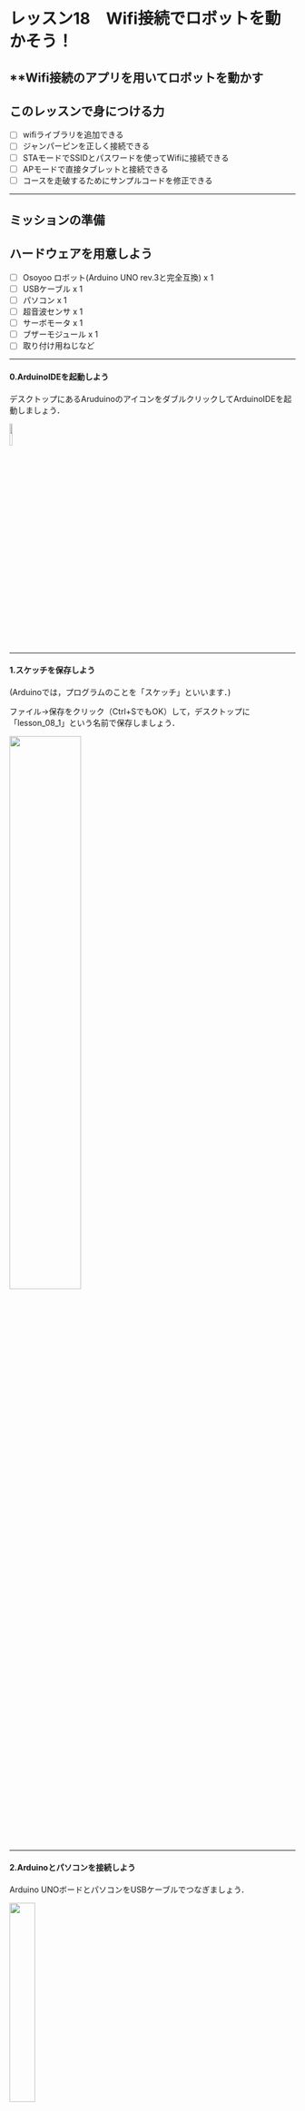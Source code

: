 # レッスン18　Wifi接続でロボットを動かそう！

## **Wifi接続のアプリを用いてロボットを動かす

## このレッスンで身につける力

- [ ] wifiライブラリを追加できる
- [ ] ジャンパーピンを正しく接続できる
- [ ] STAモードでSSIDとパスワードを使ってWifiに接続できる
- [ ] APモードで直接タブレットと接続できる
- [ ] コースを走破するためにサンプルコードを修正できる

---

## ミッションの準備

## ハードウェアを用意しよう
- [ ] Osoyoo ロボット(Arduino UNO rev.3と完全互換) x 1
- [ ] USBケーブル x 1
- [ ] パソコン x 1
- [ ] 超音波センサ x 1
- [ ] サーボモータ x 1
- [ ] ブザーモジュール x 1
- [ ] 取り付け用ねじなど
---
#### 0.ArduinoIDEを起動しよう

デスクトップにあるAruduinoのアイコンをダブルクリックしてArduinoIDEを起動しましょう．

<img src="image/ArduinoIDE_icon.png" width="10%">

---

#### 1.スケッチを保存しよう

(Arduinoでは，プログラムのことを「スケッチ」といいます．)

ファイル→保存をクリック（Ctrl+SでもOK）して，デスクトップに「lesson_08_1」という名前で保存しましょう．

<img src="image/ArduinoIDE_save.png" width="50%">

---
#### 2.Arduinoとパソコンを接続しよう

Arduino UNOボードとパソコンをUSBケーブルでつなぎましょう．

<img src="image/Arduino_USBcable.png" width="30%">

【注意】USBを抜き差しするときは向きを確認して，ていねいにあつかうこと．

USBを差したら，ArduinoIDEでボードとシリアルポートを指定しましょう．　　

ツール→ボードをクリックして、Arduino/Genuino UNOをクリックしましょう。　　

次にツール→シリアルポートをクリックして，「COM～（Arduino UNO）」となっているものをクリックしましょう．（COM～の数字は毎回変わります．）

<img src="image/ArduinoIDE_port_setting.png" width="100%">

---

## ミッションチャレンジ

### Wifiってなに？
みんなはお家でスマートフォンやタブレットを使って動画を見たり、ゲームをしたりすることはあるかな？その時にインターネットに接続するために必要なのがWifiだよ。Wifiは無線通信と言って、人間には見ることのできない電波を用いてデータのやり取りを行なっているんだよ。このレッスンではWifiに接続されたタブレットのアプリを用いてロボットを操作してみるよ。

### 接続準備をしよう
前のレッスンで使ったロボットを少しだけ改良するよ。

<img src="image/1.png" width="100%">

改良する場所はここ！Arduinoの上についている黒い基板があることを確認しよう。赤色のジャンパーキャップをイラストの円で囲った部分と同じように接続しよう。ジャンパーキャップは赤色の小さな部品のことだよ。

<img src="image/2-1.png" width="100%">

### WifiUDPライブラリをインストールしよう
Lesson8でライブラリをインストールしたことを覚えているかな？ライブラリは難しいプログラムを組まなくても、これを使うことで効率的により簡単に開発ができる優れたものだったね。今回使うWifiの技術も実際に自分でプログラムを組もうとするとより高度で難しい内容になるので、今回はWifiUDPライブラリをArduinoIDEにインストールしてから、ロボットを動かすよ。  
下のリンクを押してライブラリをダウンロードしよう。
↓↓↓↓↓↓↓↓↓↓↓↓↓↓↓↓↓↓↓↓↓↓↓↓  
[WiFiEsp Library](https://osoyoo.com/driver/WiFiEsp-master.zip)　　

ダウンロードが終わったらArduino IDEを開いて、スケッチ→ライブラリをインクルード→ZIP形式のライブラリをインストールを押そう。

<img src="image/library1.png" width="70%"> 

インストールボタンを押したら、さっきダウンロードしたWiFiEspライブラリのzipファイルを探して、開くボタンを押すとライブラリをインストールすることができるよ。　　

<img src="image/library2.png" width="70%"> 

### Wifiで操作するアプリをタブレットにインストールしよう
今回のレッスンではタブレットのアプリを使ってロボットを操縦するよ。今回はOSOYOO WIFI UDP Robot Car control APP1を使ってロボットを動かすよ。みんなが使ってるタブレットのアプリストアからアプリをインストールしよう。

<img src="image/app.png" width="70%"> 

### サンプルプログラムを動かそう
次のリンクからスケッチをダウンロードしてプログラムを動かしてみよう。
↓↓↓↓↓↓↓↓↓↓↓↓↓↓↓↓↓↓↓↓↓↓↓↓  
[WiFiEsp Library](https://osoyoo.com/driver/WiFiEsp-master.zip)　　


### 出来たことをチェックしよう
- [ ] wifiライブラリを追加できる
- [ ] ジャンパーピンを正しく接続できる
- [ ] STAモードでSSIDとパスワードを使ってWifiに接続できる
- [ ] APモードで直接タブレットと接続できる
- [ ] コースを走破するためにサンプルコードを修正できる